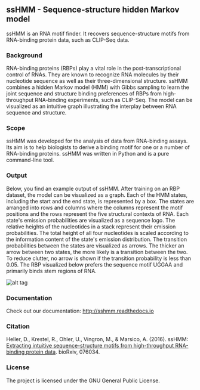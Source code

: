 ## ssHMM - Sequence-structure hidden Markov model

ssHMM is an RNA motif finder. It recovers sequence-structure motifs from RNA-binding protein data, such as CLIP-Seq data.

### Background

RNA-binding proteins (RBPs) play a vital role in the post-transcriptional control of RNAs. They are known to recognize RNA molecules by their nucleotide sequence as well as their three-dimensional structure. ssHMM combines a hidden Markov model (HMM) with Gibbs sampling to learn the joint sequence and structure binding preferences of RBPs from high-throughput RNA-binding experiments, such as CLIP-Seq. The model can be visualized as an intuitive graph illustrating the interplay between RNA sequence and structure.

### Scope

ssHMM was developed for the analysis of data from RNA-binding assays. Its aim is to help biologists to derive a binding motif for one or a number of RNA-binding proteins. ssHMM was written in Python and is a pure command-line tool.

### Output

Below, you find an example output of ssHMM. After training on an RBP dataset, the model can be visualized as a graph. Each of the HMM states, including the start and the end state, is represented by a box. The states are arranged into rows and columns where the columns represent the motif positions and the rows represent the five structural contexts of RNA. Each state's emission probabilities are visualized as a sequence logo. The relative heights of the nucleotides in a stack represent their emission probabilities. The total height of all four nucleotides is scaled according to the information content of the state's emission distribution. The transition probabilities between the states are visualized as arrows. The thicker an arrow between two states, the more likely is a transition between the two. To reduce clutter, no arrow is shown if the transition probability is less than 0.05. The RBP visualized below prefers the sequence motif UGGAA and primarily binds stem regions of RNA.

![alt tag](https://github.molgen.mpg.de/raw/heller/ssHMM_docs/master/images/visualization_DGCR8.png)

### Documentation

Check out our documentation: http://sshmm.readthedocs.io

### Citation

Heller, D., Krestel, R., Ohler, U., Vingron, M., & Marsico, A. (2016). ssHMM: [Extracting intuitive sequence-structure motifs from high-throughput RNA-binding protein data](http://dx.doi.org/10.1101/076034). bioRxiv, 076034.

### License

The project is licensed under the GNU General Public License.
